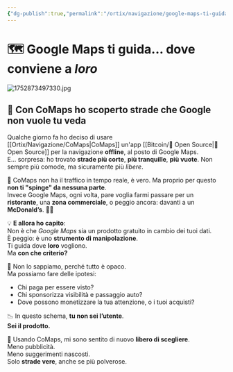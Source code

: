 ```yaml
---
{"dg-publish":true,"permalink":"/ortix/navigazione/google-maps-ti-guida-dove-conviene-loro/","title":"Google Maps ti guida... dove conviene a *loro*","tags":["comaps","googlemaps","privacy","open-source","mappe","esperienze"]}
---
```



# 🗺️ Google Maps ti guida... dove conviene a *loro*  

![1752873497330.jpg](/img/user/1752873497330.jpg)
## 📍 Con CoMaps ho scoperto strade che Google non vuole tu veda

Qualche giorno fa ho deciso di usare [[Ortix/Navigazione/CoMaps\|CoMaps]] un'app [[Bitcoin/🧬 Open Source\|🧬 Open Source]] per la navigazione **offline**, al posto di Google Maps.  
E... sorpresa: ho trovato **strade più corte**, **più tranquille**, **più vuote**. Non sempre più comode, ma sicuramente più *libere*.

🚧 CoMaps non ha il traffico in tempo reale, è vero. Ma proprio per questo **non ti "spinge" da nessuna parte**.  
Invece Google Maps, ogni volta, pare voglia farmi passare per un **ristorante**, una **zona commerciale**, o peggio ancora: davanti a un **McDonald’s**. 🏪🍔

💡 **E allora ho capito**:  
Non è che *Google Maps* sia un prodotto gratuito in cambio dei tuoi dati.  
È peggio: è uno **strumento di manipolazione**.  
Ti guida dove **loro** vogliono.  
Ma **con che criterio?**

👀 Non lo sappiamo, perché tutto è opaco.  
Ma possiamo fare delle ipotesi:
- Chi paga per essere visto?
- Chi sponsorizza visibilità e passaggio auto?
- Dove possono monetizzare la tua attenzione, o i tuoi acquisti?

📉 In questo schema, **tu non sei l’utente**.  
**Sei il prodotto.**

🌿 Usando CoMaps, mi sono sentito di nuovo **libero di scegliere**.  
Meno pubblicità.  
Meno suggerimenti nascosti.  
Solo **strade vere**, anche se più polverose.